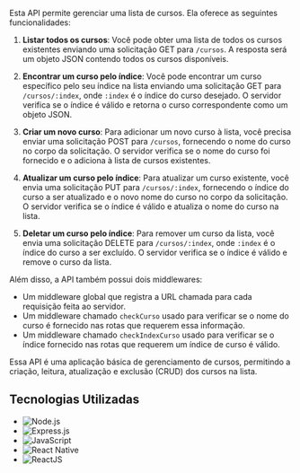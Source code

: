 Esta API permite gerenciar uma lista de cursos. Ela oferece as seguintes funcionalidades:

1. **Listar todos os cursos**: Você pode obter uma lista de todos os cursos existentes enviando uma solicitação GET para `/cursos`. A resposta será um objeto JSON contendo todos os cursos disponíveis.

2. **Encontrar um curso pelo índice**: Você pode encontrar um curso específico pelo seu índice na lista enviando uma solicitação GET para `/cursos/:index`, onde `:index` é o índice do curso desejado. O servidor verifica se o índice é válido e retorna o curso correspondente como um objeto JSON.

3. **Criar um novo curso**: Para adicionar um novo curso à lista, você precisa enviar uma solicitação POST para `/cursos`, fornecendo o nome do curso no corpo da solicitação. O servidor verifica se o nome do curso foi fornecido e o adiciona à lista de cursos existentes.

4. **Atualizar um curso pelo índice**: Para atualizar um curso existente, você envia uma solicitação PUT para `/cursos/:index`, fornecendo o índice do curso a ser atualizado e o novo nome do curso no corpo da solicitação. O servidor verifica se o índice é válido e atualiza o nome do curso na lista.

5. **Deletar um curso pelo índice**: Para remover um curso da lista, você envia uma solicitação DELETE para `/cursos/:index`, onde `:index` é o índice do curso a ser excluído. O servidor verifica se o índice é válido e remove o curso da lista.

Além disso, a API também possui dois middlewares:

- Um middleware global que registra a URL chamada para cada requisição feita ao servidor.
- Um middleware chamado `checkCurso` usado para verificar se o nome do curso é fornecido nas rotas que requerem essa informação.
- Um middleware chamado `checkIndexCurso` usado para verificar se o índice fornecido nas rotas que requerem um índice de curso é válido.

Essa API é uma aplicação básica de gerenciamento de cursos, permitindo a criação, leitura, atualização e exclusão (CRUD) dos cursos na lista.

## Tecnologias Utilizadas

- ![Node.js](https://img.icons8.com/color/48/000000/nodejs.png)
- ![Express.js](https://img.icons8.com/color/48/000000/express.png)
- ![JavaScript](https://img.icons8.com/color/48/000000/javascript.png)
- ![React Native](https://img.icons8.com/color/48/000000/react-native.png)
- ![ReactJS](https://img.icons8.com/color/48/000000/react.png)

